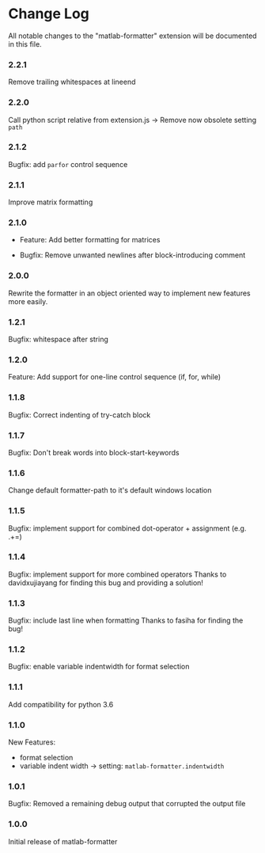 # Change Log
All notable changes to the "matlab-formatter" extension will be documented in this file.

### 2.2.1
Remove trailing whitespaces at lineend

### 2.2.0
Call python script relative from extension.js -> Remove now obsolete setting `path`

### 2.1.2
Bugfix: add `parfor` control sequence

### 2.1.1
Improve matrix formatting

### 2.1.0
* Feature: Add better formatting for matrices

* Bugfix: Remove unwanted newlines after block-introducing comment

### 2.0.0
Rewrite the formatter in an object oriented way to implement new features more easily.

### 1.2.1
Bugfix: whitespace after string

### 1.2.0
Feature: Add support for one-line control sequence (if, for, while)

### 1.1.8
Bugfix: Correct indenting of try-catch block

### 1.1.7
Bugfix: Don't break words into block-start-keywords

### 1.1.6
Change default formatter-path to it's default windows location

### 1.1.5
Bugfix: implement support for combined dot-operator + assignment (e.g. .+=)

### 1.1.4
Bugfix: implement support for more combined operators
    Thanks to davidxujiayang for finding this bug and providing a solution!

### 1.1.3
Bugfix: include last line when formatting
    Thanks to fasiha for finding the bug!

### 1.1.2
Bugfix: enable variable indentwidth for format selection

### 1.1.1
Add compatibility for python 3.6

### 1.1.0
New Features:
* format selection
* variable indent width → setting: `matlab-formatter.indentwidth`

### 1.0.1
Bugfix: Removed a remaining debug output that corrupted the output file

### 1.0.0
Initial release of matlab-formatter

